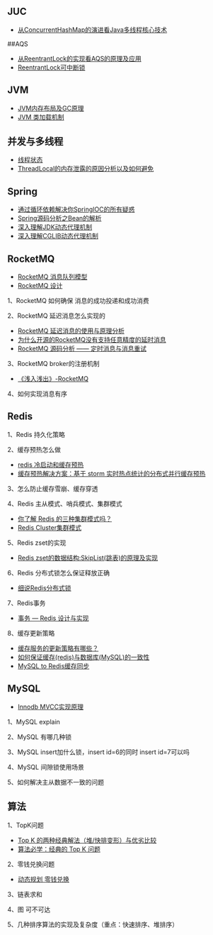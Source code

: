 ## JUC
- [从ConcurrentHashMap的演进看Java多线程核心技术](http://www.jasongj.com/java/concurrenthashmap/)

##AQS
- [从ReentrantLock的实现看AQS的原理及应用](https://tech.meituan.com/2019/12/05/aqs-theory-and-apply.html)
- [ReentrantLock可中断锁](https://www.dazhuanlan.com/2020/02/28/5e5848fa51bef/)

## JVM
- [JVM内存布局及GC原理](https://www.infoq.cn/article/3wyretkqrhivtw4frmr3)
- [JVM 类加载机制](https://juejin.cn/post/6844904113726193671)

## 并发与多线程
- [线程状态](https://zhuanlan.zhihu.com/p/73354504)
- [ThreadLocal的内存泄露的原因分析以及如何避免](https://my.oschina.net/ccwwlx/blog/3274700)

## Spring
- [通过循环依赖解决你SpringIOC的所有疑惑](https://zhuanlan.zhihu.com/p/83239501)
- [Spring源码分析之Bean的解析](https://www.jianshu.com/p/19e01388ccc5)
- [深入理解JDK动态代理机制](https://www.jianshu.com/p/471c80a7e831)
- [深入理解CGLIB动态代理机制](https://www.jianshu.com/p/9a61af393e41)

## RocketMQ

- [RocketMQ 消息队列模型](https://zhuanlan.zhihu.com/p/102895005)
- [RocketMQ 设计](https://developer.aliyun.com/article/636883)

1、RocketMQ 如何确保 消息的成功投递和成功消费

2、RocketMQ 延迟消息怎么实现的
- [RocketMQ 延迟消息的使用与原理分析](http://silence.work/2018/12/16/RocketMQ-%E5%BB%B6%E8%BF%9F%E6%B6%88%E6%81%AF%E7%9A%84%E4%BD%BF%E7%94%A8%E4%B8%8E%E5%8E%9F%E7%90%86%E5%88%86%E6%9E%90/)
- [为什么开源的RocketMQ没有支持任意精度的延时消息](https://juejin.im/post/5dfb3f506fb9a0162d60b01b)
- [RocketMQ 源码分析 —— 定时消息与消息重试](http://www.iocoder.cn/RocketMQ/message-schedule-and-retry/?vip)

3、RocketMQ broker的注册机制
- [《浅入浅出》-RocketMQ](https://mp.weixin.qq.com/s/y-4TVwbc7AFGEA7q-_OkYw)

4、如何实现消息有序

## Redis
1、Redis 持久化策略

2、缓存预热怎么做
- [redis 冷启动和缓存预热](https://joyxj.com/backend/51789/)
- [缓存预热解决方案：基于 storm 实时热点统计的分布式并行缓存预热](https://zq99299.github.io/note-book/cache-pdp/069.html)

3、怎么防止缓存雪崩、缓存穿透

4、Redis 主从模式、哨兵模式、集群模式
- [你了解 Redis 的三种集群模式吗？](https://juejin.im/post/5ed51964e51d457889261c13)
- [Redis Cluster集群模式](https://phachon.com/redis/redis-3.html)

5、Redis zset的实现
- [Redis zset的数据结构:SkipList(跳表)的原理及实现](https://zhuanlan.zhihu.com/p/125767246)

6、Redis 分布式锁怎么保证释放正确
- [细说Redis分布式锁](https://juejin.im/post/5e61a454e51d4526f071e1df)

7、Redis事务
- [事务 — Redis 设计与实现](https://redisbook.readthedocs.io/en/latest/feature/transaction.html)

8、缓存更新策略
- [缓存服务的更新策略有哪些？](https://zhuanlan.zhihu.com/p/42276548)
- [如何保证缓存(redis)与数据库(MySQL)的一致性](https://developer.aliyun.com/article/712285)
- [MySQL to Redis缓存同步](https://github.com/wanderlustlee/review/blob/master/Redis/MySQL%20to%20Redis%E7%BC%93%E5%AD%98%E5%90%8C%E6%AD%A5.md)



## MySQL

- [Innodb MVCC实现原理](https://zhuanlan.zhihu.com/p/52977862)

1、MySQL explain

2、MySQL 有哪几种锁

3、MySQL insert加什么锁，insert id=6的同时 insert id=7可以吗

4、MySQL 间隙锁使用场景

5、如何解决主从数据不一致的问题


## 算法
1、TopK问题
- [Top K 的两种经典解法（堆/快排变形）与优劣比较](https://leetcode-cn.com/problems/zui-xiao-de-kge-shu-lcof/solution/tu-jie-top-k-wen-ti-de-liang-chong-jie-fa-you-lie-/)
- [算法必学：经典的 Top K 问题](https://juejin.im/entry/5c565fb7f265da2d84105958)

2、零钱兑换问题
- [动态规划 零钱兑换](https://zhuanlan.zhihu.com/p/60906200)

3、链表求和

4、图 可不可达

5、几种排序算法的实现及复杂度（重点：快速排序、堆排序）